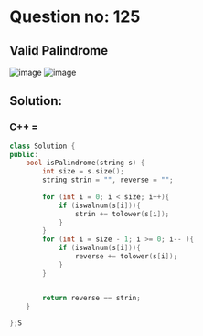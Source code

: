 # Question no: 125
## Valid Palindrome


![image](https://github.com/user-attachments/assets/44a3f6e6-83c0-4259-a348-0e32a6d95ab3)
![image](https://github.com/user-attachments/assets/07872da4-4602-4058-91d5-b25cd318830f)


## Solution:
### C++ = 
```cpp
class Solution {
public:
    bool isPalindrome(string s) {
        int size = s.size();
        string strin = "", reverse = "";
        
        for (int i = 0; i < size; i++){
            if (iswalnum(s[i])){
                strin += tolower(s[i]); 
            }
        }
        for (int i = size - 1; i >= 0; i-- ){
            if (iswalnum(s[i])){
                reverse += tolower(s[i]);
            }
        }


        return reverse == strin;
    }
        
};S
```

```python

```
